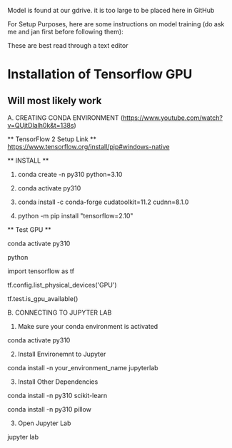 Model is found at our gdrive. it is too large to be placed here in GitHub

For Setup Purposes, here are some instructions on model training (do ask me and jan first before following them):

These are best read through a text editor

# Installation of Tensorflow GPU
## Will most likely work

A. CREATING CONDA ENVIRONMENT (https://www.youtube.com/watch?v=QUjtDIalh0k&t=138s)

** TensorFlow 2 Setup Link **
https://www.tensorflow.org/install/pip#windows-native


** INSTALL **
1. conda create -n py310 python=3.10

2. conda activate py310

3. conda install -c conda-forge cudatoolkit=11.2 cudnn=8.1.0

4. python -m pip install "tensorflow=2.10"

** Test GPU **

conda activate py310 

python

import tensorflow as tf

tf.config.list_physical_devices('GPU')

tf.test.is_gpu_available()


B. CONNECTING TO JUPYTER LAB

1. Make sure your conda environment is activated 

conda activate py310 

2. Install Environemnt to Jupyter 

conda install -n your_environment_name jupyterlab

3. Install Other Dependencies

conda install -n py310 scikit-learn

conda install -n py310 pillow

3. Open Jupyter Lab

jupyter lab